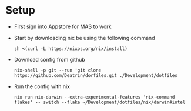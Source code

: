 # Setup

- First sign into Appstore for MAS to work
- Start by downloading nix be using the following command

    ``` shell
    sh <(curl -L https://nixos.org/nix/install)
    ```

- Download config from github

    ``` shell
    nix-shell -p git --run 'git clone https://github.com/Deatrin/dorfiles.git ./Development/dotfiles
    ```

- Run the config with nix

    ``` shell
    nix run nix-darwin --extra-experimental-features 'nix-command flakes' -- switch --flake ~/Development/dotfiles/nix/darwin#intel
    ```
